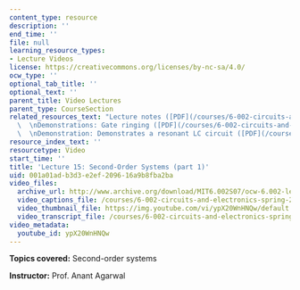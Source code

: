 ```yaml
---
content_type: resource
description: ''
end_time: ''
file: null
learning_resource_types:
- Lecture Videos
license: https://creativecommons.org/licenses/by-nc-sa/4.0/
ocw_type: ''
optional_tab_title: ''
optional_text: ''
parent_title: Video Lectures
parent_type: CourseSection
related_resources_text: "Lecture notes ([PDF](/courses/6-002-circuits-and-electronics-spring-2007/resources/6002_l15))\
  \  \nDemonstrations: Gate ringing ([PDF](/courses/6-002-circuits-and-electronics-spring-2007/resources/demo_12))\
  \  \nDemonstration: Demonstrates a resonant LC circuit ([PDF](/courses/6-002-circuits-and-electronics-spring-2007/resources/demo_23))"
resource_index_text: ''
resourcetype: Video
start_time: ''
title: 'Lecture 15: Second-Order Systems (part 1)'
uid: 001a01ad-b3d3-e2ef-2096-16a9b8fba2ba
video_files:
  archive_url: http://www.archive.org/download/MIT6.002S07/ocw-6.002-lec-mit-10250-28oct2003-220k.mp4
  video_captions_file: /courses/6-002-circuits-and-electronics-spring-2007/ffa3f5b1a4835fbfaed2b1fcf6174fe7_ypX20WnHNQw.vtt
  video_thumbnail_file: https://img.youtube.com/vi/ypX20WnHNQw/default.jpg
  video_transcript_file: /courses/6-002-circuits-and-electronics-spring-2007/e9f88675e88b1ec5e6f5798fef6138b4_ypX20WnHNQw.pdf
video_metadata:
  youtube_id: ypX20WnHNQw
---
```


**Topics covered:** Second-order systems

**Instructor:** Prof. Anant Agarwal

